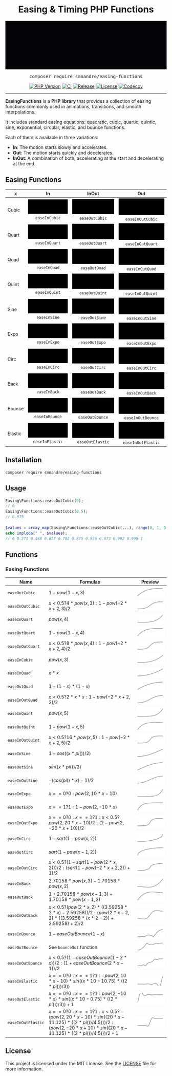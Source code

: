 <h1 align=center>Easing & Timing PHP Functions</h1>
<img src="./easing-functions.svg" alt="Easing Functions" align="center">
<div align="center"><pre>composer require smnandre/easing-functions</pre></div>
<div align="center">

[![PHP Version](https://img.shields.io/badge/%C2%A0php-%3E%3D%208.3-777BB4.svg?logo=php&logoColor=white)](https://github.com/smnandre/easing-functions/blob/main/composer.json)
[![CI](https://github.com/smnandre/easing-functions/actions/workflows/CI.yaml/badge.svg)](https://github.com/smnandre/easing-functions/actions)
[![Release](https://img.shields.io/github/v/release/smnandre/easing-functions)](https://github.com/smnandre/easing-functions/releases)
[![License](https://img.shields.io/github/license/smnandre/easing-functions?color=cc67ff)](https://github.com/smnandre/easing-functions/blob/main/LICENSE)
[![Codecov](https://codecov.io/gh/smnandre/easing-functions/graph/badge.svg?token=RC8Z6F4SPC)](https://codecov.io/gh/smnandre/easing-functions)

</div>

---

**EasingFunctions** is a **PHP library** that provides a collection of easing functions commonly used in animations, transitions, and smooth interpolations.

It includes standard easing equations: quadratic, cubic, quartic, quintic, sine, exponential, circular, elastic, and bounce functions.

Each of them is available in three variations:
* **In**: The motion starts slowly and accelerates.
* **Out**: The motion starts quickly and decelerates.
* **InOut**: A combination of both, accelerating at the start and decelerating at the end.

## Easing Functions

| x       |                               In                               |                               InOut                               |                                   Out                                   |
|---------|:--------------------------------------------------------------:|:-----------------------------------------------------------------:|:-----------------------------------------------------------------------:|
| Cubic   |    ![Ease In Cubic](img/easeInCubic.svg) <br> `easeInCubic`    |    ![Ease Out Cubic](img/easeOutCubic.svg) <br> `easeOutCubic`    |    ![Ease InOut Cubic](img/easeInOutCubic.svg) <br> `easeInOutCubic`    |
| Quart   |    ![Ease In Quart](img/easeInQuart.svg) <br> `easeInQuart`    |    ![Ease Out Quart](img/easeOutQuart.svg) <br> `easeOutQuart`    |    ![Ease InOut Quart](img/easeInOutQuart.svg) <br> `easeInOutQuart`    |
| Quad    |     ![Ease In Quad](img/easeInQuad.svg) <br> `easeInQuad`      |     ![Ease Out Quad](img/easeOutQuad.svg) <br> `easeOutQuad`      |     ![Ease InOut Quad](img/easeInOutQuad.svg) <br> `easeInOutQuad`      |
| Quint   |    ![Ease In Quint](img/easeInQuint.svg) <br> `easeInQuint`    |    ![Ease Out Quint](img/easeOutQuint.svg) <br> `easeOutQuint`    |    ![Ease InOut Quint](img/easeInOutQuint.svg) <br> `easeInOutQuint`    |
| Sine    |     ![Ease In Sine](img/easeInSine.svg) <br> `easeInSine`      |     ![Ease Out Sine](img/easeOutSine.svg) <br> `easeOutSine`      |     ![Ease InOut Sine](img/easeInOutSine.svg) <br> `easeInOutSine`      |
| Expo    |     ![Ease In Expo](img/easeInExpo.svg) <br> `easeInExpo`      |     ![Ease Out Expo](img/easeOutExpo.svg) <br> `easeOutExpo`      |     ![Ease InOut Expo](img/easeInOutExpo.svg) <br> `easeInOutExpo`      |
| Circ    |     ![Ease In Circ](img/easeInCirc.svg) <br> `easeInCirc`      |     ![Ease Out Circ](img/easeOutCirc.svg) <br> `easeOutCirc`      |     ![Ease InOut Circ](img/easeInOutCirc.svg) <br> `easeInOutCirc`      |
| Back    |     ![Ease In Back](img/easeInBack.svg) <br> `easeInBack`      |     ![Ease Out Back](img/easeOutBack.svg) <br> `easeOutBack`      |     ![Ease InOut Back](img/easeInOutBack.svg) <br> `easeInOutBack`      |
| Bounce  |  ![Ease In Bounce](img/easeInBounce.svg) <br> `easeInBounce`   |  ![Ease Out Bounce](img/easeOutBounce.svg) <br> `easeOutBounce`   |  ![Ease InOut Bounce](img/easeInOutBounce.svg) <br> `easeInOutBounce`   |
| Elastic | ![Ease In Elastic](img/easeInElastic.svg) <br> `easeInElastic` | ![Ease Out Elastic](img/easeOutElastic.svg) <br> `easeOutElastic` | ![Ease InOut Elastic](img/easeInOutElastic.svg) <br> `easeInOutElastic` |



## Installation

```shell
composer require smnandre/easing-functions
```

## Usage

```php
Easing\Functions::easeOutCubic(0);
// 0
Easing\Functions::easeOutCubic(0.5);
// 0.875

$values = array_map(Easing\Functions::easeOutCubic(...), range(0, 1, 0.1));
echo implode(" ", $values);
// 0 0.271 0.488 0.657 0.784 0.875 0.936 0.973 0.992 0.999 1
```

## Functions

### Easing Functions

| Name             | Formulae                                                 | Preview                                            |
|------------------|----------------------------------------------------------|----------------------------------------------------|
| `easeOutCubic`   | $`1 - pow(1 - x, 3)`$                                    | ![easeOutCubic PHP](img/easeOutCubic_line.svg)     |
| `easeInOutCubic` | $`x < 0.5 ? 4 * pow(x, 3) : 1 - pow(-2 * x + 2, 3) / 2`$ | ![easeInOutCubic PHP](img/easeInOutCubic_line.svg) |
| `easeInQuart`    | $`pow(x, 4)`$                                            | ![easeInQuart PHP](img/easeInQuart_line.svg)       |
| `easeOutQuart`   | $`1 - pow(1 - x, 4)`$                                    | ![easeOutQuart PHP](img/easeOutQuart_line.svg)     |
| `easeInOutQuart` | $`x < 0.5 ? 8 * pow(x, 4) : 1 - pow(-2 * x + 2, 4) / 2`$ | ![easeInOutQuart PHP](img/easeInOutQuart_line.svg) |
| `easeInCubic`    | $`pow(x, 3)`$                                            | ![easeInCubic PHP](img/easeInCubic_line.svg)       |
| `easeInQuad`     | $`x * x`$                                                | ![easeInQuad PHP](img/easeInQuad_line.svg)         |
| `easeOutQuad`    | $`1 - (1 - x) * (1 - x)`$                                | ![easeOutQuad PHP](img/easeOutQuad_line.svg)       |
| `easeInOutQuad`  | $`x < 0.5 ? 2 * x * x : 1 - pow(-2 * x + 2, 2) / 2`$     | ![easeInOutQuad PHP](img/easeInOutQuad_line.svg)   |
| `easeInQuint`    | $`pow(x, 5)`$                                            | ![easeInQuint PHP](img/easeInQuint_line.svg)       |   
| `easeOutQuint`   | $`1 - pow(1 - x, 5)`$                                    | ![easeOutQuint PHP](img/easeOutQuint_line.svg)     |
| `easeInOutQuint` | $`x < 0.5 ? 16 * pow(x, 5) : 1 - pow(-2 * x + 2, 5) / 2`$ | ![easeInOutQuint PHP](img/easeInOutQuint_line.svg) |
| `easeInSine`     | $`1 - cos((x * pi()) / 2)`$                              | ![easeInSine PHP](img/easeInSine_line.svg)         |
| `easeOutSine`    | $`sin((x * pi()) / 2)`$                                  | ![easeOutSine PHP](img/easeOutSine_line.svg)       |
| `easeInOutSine`  | $`-(cos(pi() * x) - 1) / 2`$                            | ![easeInOutSine PHP](img/easeInOutSine_line.svg)   |
| `easeInExpo`     | $`x == 0 ? 0 : pow(2, 10 * x - 10)`$                    | ![easeInExpo PHP](img/easeInExpo_line.svg)         |
| `easeOutExpo`    | $`x == 1 ? 1 : 1 - pow(2, -10 * x)`$                    | ![easeOutExpo PHP](img/easeOutExpo_line.svg)       |
| `easeInOutExpo`  | $`x == 0 ? 0 : x == 1 ? 1 : x < 0.5 ? pow(2, 20 * x - 10) / 2 : (2 - pow(2, -20 * x + 10)) / 2`$ | ![easeInOutExpo PHP](img/easeInOutExpo_line.svg) |
| `easeInCirc`     | $`1 - sqrt(1 - pow(x, 2))`$                             | ![easeInCirc PHP](img/easeInCirc_line.svg)         |
| `easeOutCirc`    | $`sqrt(1 - pow(x - 1, 2))`$                             | ![easeOutCirc PHP](img/easeOutCirc_line.svg)       |
| `easeInOutCirc`  | $`x < 0.5 ? (1 - sqrt(1 - pow(2 * x, 2))) / 2 : (sqrt(1 - pow(-2 * x + 2, 2)) + 1) / 2`$ | ![easeInOutCirc PHP](img/easeInOutCirc_line.svg) |
| `easeInBack`     | $`2.70158 * pow(x, 3) - 1.70158 * pow(x, 2)`$           | ![easeInBack PHP](img/easeInBack_line.svg)         |
| `easeOutBack`    | $`1 + 2.70158 * pow(x - 1, 3) + 1.70158 * pow(x - 1, 2)`$ | ![easeOutBack PHP](img/easeOutBack_line.svg)       |
| `easeInOutBack`  | $`x < 0.5 ? (pow(2 * x, 2) * ((3.59258 * 2 * x) - 2.59258)) / 2 : (pow(2 * x - 2, 2) * ((3.59258 * (x * 2 - 2)) + 2.59258) + 2) / 2`$ | ![easeInOutBack PHP](img/easeInOutBack_line.svg) |
| `easeInBounce`   | $`1 - easeOutBounce(1 - x)`$                            | ![easeInBounce PHP](img/easeInBounce_line.svg)     |
| `easeOutBounce`  | See `bounceOut` function                                 | ![easeOutBounce PHP](img/easeOutBounce_line.svg)   |
| `easeInOutBounce`| $`x < 0.5 ? (1 - easeOutBounce(1 - 2 * x)) / 2 : (1 + easeOutBounce(2 * x - 1)) / 2`$ | ![easeInOutBounce PHP](img/easeInOutBounce_line.svg) |
| `easeInElastic`  | $`x == 0 ? 0 : x == 1 ? 1 : -pow(2, 10 * x - 10) * sin((x * 10 - 10.75) * ((2 * pi()) / 3))`$ | ![easeInElastic PHP](img/easeInElastic_line.svg) |
| `easeOutElastic` | $`x == 0 ? 0 : x == 1 ? 1 : pow(2, -10 * x) * sin((x * 10 - 0.75) * ((2 * pi()) / 3)) + 1`$ | ![easeOutElastic PHP](img/easeOutElastic_line.svg) |
| `easeInOutElastic`| $`x == 0 ? 0 : x == 1 ? 1 : x < 0.5 ? -(pow(2, 20 * x - 10) * sin((20 * x - 11.125) * ((2 * pi()) / 4.5))) / 2 : (pow(2, -20 * x + 10) * sin((20 * x - 11.125) * ((2 * pi()) / 4.5))) / 2 + 1`$ | ![easeInOutElastic PHP](img/easeInOutElastic_line.svg) |

## License

This project is licensed under the MIT License. See the [LICENSE](./LICENSE) file for more information.
